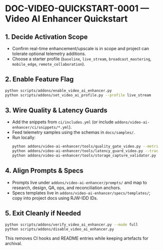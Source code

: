 # DOC-VIDEO-QUICKSTART-0001 — Video AI Enhancer Quickstart

## 1. Decide Activation Scope
- Confirm real-time enhancement/upscale is in scope and project can tolerate optional telemetry additions.
- Choose a starter profile (`baseline`, `live_stream`, `broadcast_mastering`, `mobile_edge`, `remote_collaboration`).

## 2. Enable Feature Flag
```bash
python scripts/addons/enable_video_ai_enhancer.py
python scripts/addons/set_video_ai_profile.py --profile live_stream
```

## 3. Wire Quality & Latency Guards
- Add the snippets from `ci/includes.yml` (or include `addons/video-ai-enhancer/ci/snippets/*.yml`).
- Feed telemetry samples using the schemas in `docs/samples/`.
- Run locally:
  ```bash
  python addons/video-ai-enhancer/tools/quality_gate_video.py --metrics addons/video-ai-enhancer/docs/samples/quality_metrics_baseline.json
  python addons/video-ai-enhancer/tools/latency_guard_video.py --trace addons/video-ai-enhancer/docs/samples/latency_trace_sample.json
  python addons/video-ai-enhancer/tools/storage_capture_validator.py --report addons/video-ai-enhancer/docs/samples/storage_report_sample.json
  ```

## 4. Align Prompts & Specs
- Prompts live under `addons/video-ai-enhancer/prompts/` and map to research, design, QA, ops, and reconciliation anchors.
- Specs templates live in `addons/video-ai-enhancer/specs/templates/`; copy into project docs using RJW-IDD IDs.

## 5. Exit Cleanly if Needed
```bash
python scripts/addons/verify_video_ai_enhancer.py --mode full
python scripts/addons/disable_video_ai_enhancer.py
```
This removes CI hooks and README entries while keeping artefacts for archival.
